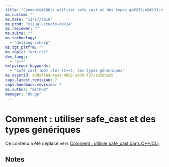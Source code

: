 ```yaml
---
title: "Comment&#160;: utiliser safe_cast et des types g&#233;n&#233;riques | Microsoft Docs"
ms.custom: ""
ms.date: "11/17/2016"
ms.prod: "visual-studio-dev14"
ms.reviewer: ""
ms.suite: ""
ms.technology: 
  - "devlang-csharp"
ms.tgt_pltfrm: ""
ms.topic: "article"
dev_langs: 
  - "C++"
helpviewer_keywords: 
  - "safe_cast (mot clé) (C++), les types génériques"
ms.assetid: 6ddaf264-4ea3-4bb2-a5d9-f37c1920b625
caps.latest.revision: 7
caps.handback.revision: 7
ms.author: "mithom"
manager: "douge"
---
```

# Comment&#160;: utiliser safe_cast et des types g&#233;n&#233;riques
Ce contenu a été déplacé vers [Comment : utiliser safe\_cast dans C\+\+\/CLI](../Topic/How%20to:%20Use%20safe_cast%20in%20C++-CLI.md).  
  
## Notes